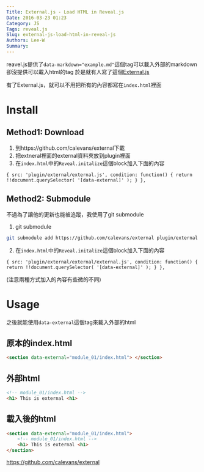 ```yaml
---
Title: External.js - Load HTML in Reveal.js
Date: 2016-03-23 01:23
Category: JS
Tags: reveal.js
Slug: external-js-load-html-in-reveal-js
Authors: Lee-W
Summary: 
---
```


reavel.js提供了`data-markdown="example.md"`這個tag可以載入外部的markdown
卻沒提供可以載入html的tag
於是就有人寫了這個[External.js](https://github.com/calevans/external)
<!--more-->

有了External.js，就可以不用把所有的內容都寫在`index.html`裡面

# Install

## Method1: Download
1. 到https://github.com/calevans/external下載
2. 把extneral裡面的external資料夾放到plugin裡面
3. 在`index.html`中的`Reveal.initalize`這個block加入下面的內容
```
{ src: 'plugin/external/external.js', condition: function() { return !!document.querySelector( '[data-external]' ); } },
```

## Method2: Submodule
不過為了讓他的更新也能被追蹤，我使用了git submodule

1. git submodule
```sh
git submodule add https://github.com/calevans/external plugin/external
```

2. 在`index.html`中的`Reveal.initalize`這個block加入下面的內容
```
{ src: 'plugin/external/external/external.js', condition: function() { return !!document.querySelector( '[data-external]' ); } },
```
(注意兩種方式加入的內容有些微的不同)


# Usage
之後就能使用`data-external`這個tag來載入外部的html

## 原本的index.html
```html
<section data-external="module_01/index.html"> </section>
```

## 外部html
```html
<!-- module_01/index.html -->
<h1> This is external <h1>
```

## 載入後的html
```html
<section data-external="module_01/index.html">
	<!-- module_01/index.html -->
	<h1> This is external <h1>
</section>
```

https://github.com/calevans/external